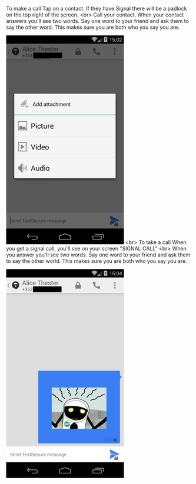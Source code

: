 
To make a call
Tap on a contact. If they have Signal there will be a padlock on the top right of the screen.
&lt;br&gt;
Call your contact. 
When your contact answers you&#39;ll see two words.
Say one word to your friend and ask them to say the other word. 
This makes sure you are both who you say you are.

![10s.png](10s.png)
&lt;br&gt;
To take a call
When you get a signal call, you&#39;ll see on your screen &quot;SIGNAL CALL&quot;
&lt;br&gt;
When you answer you&#39;ll see two words. 
Say one word to your friend and ask them to say the other world. 
This makes sure you are both who you say you are.

![11s.png](11s.png)

